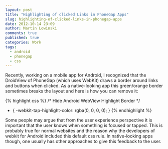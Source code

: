 ```yaml
---
layout: post
title: "Highlighting of clicked Links in PhoneGap Apps"
slug: highlighting-of-clicked-links-in-phonegap-apps
date: 2012-10-14 23:09
author: Martin Lowinski
comments: true
published: true
categories: Work
tags:
  - android
  - phonegap
  - css
---
```


Recently, working on a mobile app for Android, I recognized that the DroidView of PhoneGap (which uses WebKit) draws a border around links and buttons when clicked. As a native-looking app this green/orange border sometimes breaks the layout and here is how you can remove it:

{% highlight css %}
/* Hide Android WebView Highlight Border */
* {
  -webkit-tap-highlight-color: rgba(0, 0, 0, 0);
}
{% endhighlight %}

Some people may argue that from the user experience perspective it is important that the user knows when something is focused or tapped. This is probably true for normal websites and the reason why the developers of webkit for Android included this default css rule. In native-looking apps though, one usually has other approaches to give this feedback to the user.
